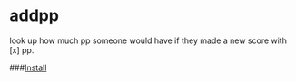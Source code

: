 # addpp
look up how much pp someone would have if they made a new score with [x] pp.

###[Install](https://github.com/Nodebuck/addpp/raw/master/addpp.user.js)
